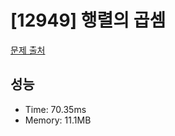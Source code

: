 # [12949] 행렬의 곱셈

[문제 출처](https://school.programmers.co.kr/learn/courses/30/lessons/12949)

## 성능

- Time: 70.35ms
- Memory: 11.1MB
